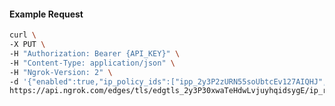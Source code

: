 <!-- Code generated for API Clients. DO NOT EDIT. -->

#### Example Request

```bash
curl \
-X PUT \
-H "Authorization: Bearer {API_KEY}" \
-H "Content-Type: application/json" \
-H "Ngrok-Version: 2" \
-d '{"enabled":true,"ip_policy_ids":["ipp_2y3P2zURN55soUbtcEv127AIQHJ","ipp_2y3P2yzCHJCOXoVR0uXtBgOYZI1"]}' \
https://api.ngrok.com/edges/tls/edgtls_2y3P30xwaTeHdwLvjuyhqidsygE/ip_restriction
```
